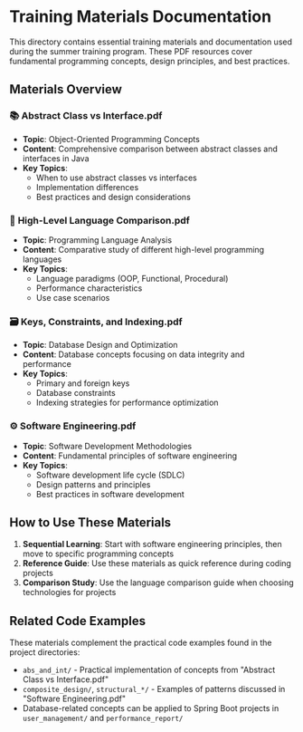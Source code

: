 # Training Materials Documentation

This directory contains essential training materials and documentation used during the summer training program. These PDF resources cover fundamental programming concepts, design principles, and best practices.

## Materials Overview

### 📚 **Abstract Class vs Interface.pdf**
- **Topic**: Object-Oriented Programming Concepts
- **Content**: Comprehensive comparison between abstract classes and interfaces in Java
- **Key Topics**: 
  - When to use abstract classes vs interfaces
  - Implementation differences
  - Best practices and design considerations

### 🔄 **High-Level Language Comparison.pdf**
- **Topic**: Programming Language Analysis
- **Content**: Comparative study of different high-level programming languages
- **Key Topics**:
  - Language paradigms (OOP, Functional, Procedural)
  - Performance characteristics
  - Use case scenarios

### 🗃️ **Keys, Constraints, and Indexing.pdf**
- **Topic**: Database Design and Optimization
- **Content**: Database concepts focusing on data integrity and performance
- **Key Topics**:
  - Primary and foreign keys
  - Database constraints
  - Indexing strategies for performance optimization

### ⚙️ **Software Engineering.pdf**
- **Topic**: Software Development Methodologies
- **Content**: Fundamental principles of software engineering
- **Key Topics**:
  - Software development life cycle (SDLC)
  - Design patterns and principles
  - Best practices in software development

## How to Use These Materials

1. **Sequential Learning**: Start with software engineering principles, then move to specific programming concepts
2. **Reference Guide**: Use these materials as quick reference during coding projects
3. **Comparison Study**: Use the language comparison guide when choosing technologies for projects

## Related Code Examples

These materials complement the practical code examples found in the project directories:
- `abs_and_int/` - Practical implementation of concepts from "Abstract Class vs Interface.pdf"
- `composite_design/`, `structural_*/` - Examples of patterns discussed in "Software Engineering.pdf"
- Database-related concepts can be applied to Spring Boot projects in `user_management/` and `performance_report/`
